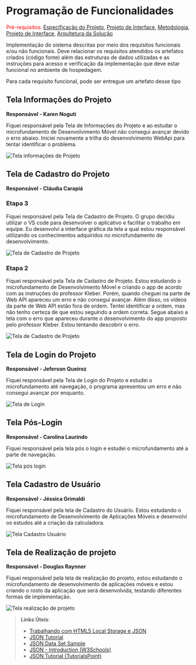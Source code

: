 # Programação de Funcionalidades

<span style="color:red">Pré-requisitos: <a href="2-Especificação do Projeto.md"> Especificação do Projeto</a></span>, <a href="3-Projeto de Interface.md"> Projeto de Interface</a>, <a href="4-Metodologia.md"> Metodologia</a>, <a href="3-Projeto de Interface.md"> Projeto de Interface</a>, <a href="5-Arquitetura da Solução.md"> Arquitetura da Solução</a>

Implementação do sistema descritas por meio dos requisitos funcionais e/ou não funcionais. Deve relacionar os requisitos atendidos os artefatos criados (código fonte) além das estruturas de dados utilizadas e as instruções para acesso e verificação da implementação que deve estar funcional no ambiente de hospedagem.

Para cada requisito funcional, pode ser entregue um artefato desse tipo

## Tela Informações do Projeto

**Responsável - Karen Noguti**

Fiquei responsável pela Tela de Informações do Projeto  e ao estudar o microfundamento de Desenvolvimento Móvel não consegui avançar devido o erro abaixo. Iniciei novamente a trilha do desenvolvimento WebApi para tentar identificar o problema.


![Tela informações de Projeto](img/Tela_Informacoes_Projeto.png)

## Tela de Cadastro do Projeto

**Responsável - Cláudia Carapiá**

### Etapa 3
Fiquei responsável pela Tela de Cadastro de Projeto. O grupo decidiu utilizar o VS code para desenvolver o aplicativo e facilitar o trabalho em equipe. Eu desenvolvi a interface gráfica da tela a qual estou responsável utilizando os conhecimentos adquiridos no microfundamento de desenvolvimento. 

![Tela de Cadastro de Projeto](img/cadastro_projeto2.png)

### Etapa 2
Fiquei responsável pela Tela de Cadastro de Projeto. Estou estudando o microfundamento de Desenvolvimento Móvel e criando o app de acordo com as instruções do professor Kleber. Porém, quando cheguei na parte de Web API apareceu um erro e não consegui avançar. Além disso, os vídeos da parte de Web API estão fora de ordem. Tentei identificar a ordem, mas não tenho certeza de que estou seguindo a ordem correta. Segue abaixo a tela com o erro que apareceu durante o desenvolvimento do app proposto pelo professor Kleber. Estou tentando descobrir o erro. 


![Tela de Cadastro de Projeto](img/tela_erro.png)

## Tela de Login do Projeto

**Responsável - Jeferson Queiroz**

Fiquei responsável pela Tela de Login do Projeto e estudei o microfundamento até navegação, o programa apresentou um erro e não consegui avançar por enquanto.


![Tela de Login](img/tela_erro_jeferson.jpeg)


## Tela Pós-Login

**Responsável - Carolina Laurindo**

Fiquei responsável pela tela pós o login e estudei o microfundamento até a parte de navegação. 

![Tela pós login](img/tela-pos-login.jpg)

## Tela Cadastro de Usuário

**Responsável - Jéssica Grimaldi**

Fiquei responsável pela tela de Cadastro do Usuário. Estou estudando o microfundamento de Desenvolvimento de Aplicações Móveis e desenvolvi os estudos até a criação da calculadora.  

![Tela Cadastro Usuário](img/evolucaodeEstudosTelaCadastro.png)

## Tela de Realização de projeto

**Responsável - Douglas Raynner**

Fiquei responsável pela tela de realização do projeto, estou estudando o microfundamento de desenvolvimento de aplicações móveis e estou criando o rosto da aplicação que será desenvolvida, testando diferentes formas de implementação.

![Tela realização de projeto](img/DevTelaRealProjeto.png)




> **Links Úteis**:
>
> - [Trabalhando com HTML5 Local Storage e JSON](https://www.devmedia.com.br/trabalhando-com-html5-local-storage-e-json/29045)
> - [JSON Tutorial](https://www.w3resource.com/JSON)
> - [JSON Data Set Sample](https://opensource.adobe.com/Spry/samples/data_region/JSONDataSetSample.html)
> - [JSON - Introduction (W3Schools)](https://www.w3schools.com/js/js_json_intro.asp)
> - [JSON Tutorial (TutorialsPoint)](https://www.tutorialspoint.com/json/index.htm)
